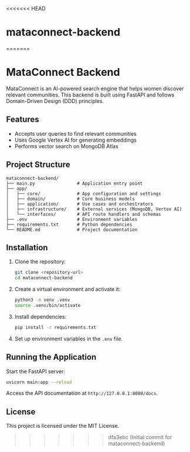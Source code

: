 <<<<<<< HEAD
# mataconnect-backend
=======
# MataConnect Backend

MataConnect is an AI-powered search engine that helps women discover relevant communities. This backend is built using FastAPI and follows Domain-Driven Design (DDD) principles.

## Features
- Accepts user queries to find relevant communities
- Uses Google Vertex AI for generating embeddings
- Performs vector search on MongoDB Atlas

## Project Structure
```
mataconnect-backend/
├── main.py                # Application entry point
├── app/
│   ├── core/              # App configuration and settings
│   ├── domain/            # Core business models
│   ├── application/       # Use cases and orchestrators
│   ├── infrastructure/    # External services (MongoDB, Vertex AI)
│   └── interfaces/        # API route handlers and schemas
├── .env                   # Environment variables
├── requirements.txt       # Python dependencies
└── README.md              # Project documentation
```

## Installation
1. Clone the repository:
   ```bash
   git clone <repository-url>
   cd mataconnect-backend
   ```

2. Create a virtual environment and activate it:
   ```bash
   python3 -m venv .venv
   source .venv/bin/activate
   ```

3. Install dependencies:
   ```bash
   pip install -r requirements.txt
   ```

4. Set up environment variables in the `.env` file.

## Running the Application
Start the FastAPI server:
```bash
uvicorn main:app --reload
```

Access the API documentation at `http://127.0.0.1:8000/docs`.

## License
This project is licensed under the MIT License.
>>>>>>> dfa3ebc (Initial commit for mataconnect-backend)
